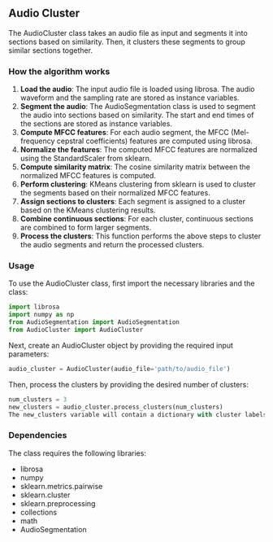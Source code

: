 ## Audio Cluster

The AudioCluster class takes an audio file as input and segments it into sections based on similarity. Then, it clusters these segments to group similar sections together.

### How the algorithm works

1. **Load the audio**: The input audio file is loaded using librosa. The audio waveform and the sampling rate are stored as instance variables.
2. **Segment the audio**: The AudioSegmentation class is used to segment the audio into sections based on similarity. The start and end times of the sections are stored as instance variables.
3. **Compute MFCC features**: For each audio segment, the MFCC (Mel-frequency cepstral coefficients) features are computed using librosa.
4. **Normalize the features**: The computed MFCC features are normalized using the StandardScaler from sklearn.
5. **Compute similarity matrix**: The cosine similarity matrix between the normalized MFCC features is computed.
6. **Perform clustering**: KMeans clustering from sklearn is used to cluster the segments based on their normalized MFCC features.
7. **Assign sections to clusters**: Each segment is assigned to a cluster based on the KMeans clustering results.
8. **Combine continuous sections**: For each cluster, continuous sections are combined to form larger segments.
9. **Process the clusters**: This function performs the above steps to cluster the audio segments and return the processed clusters.

### Usage

To use the AudioCluster class, first import the necessary libraries and the class:

```python
import librosa
import numpy as np
from AudioSegmentation import AudioSegmentation
from AudioCluster import AudioCluster
```

Next, create an AudioCluster object by providing the required input parameters:

```python
audio_cluster = AudioCluster(audio_file='path/to/audio_file')
```

Then, process the clusters by providing the desired number of clusters:

```python
num_clusters = 3
new_clusters = audio_cluster.process_clusters(num_clusters)
The new_clusters variable will contain a dictionary with cluster labels as keys and a list of combined audio segments as values.
```

### Dependencies
The class requires the following libraries:

- librosa
- numpy
- sklearn.metrics.pairwise
- sklearn.cluster
- sklearn.preprocessing
- collections
- math
- AudioSegmentation
